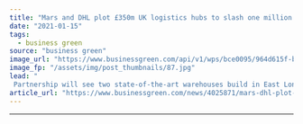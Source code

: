 ```yaml
---
title: "Mars and DHL plot £350m UK logistics hubs to slash one million road miles"
date: "2021-01-15"
tags: 
  - business green
source: "business green"
image_url: "https://www.businessgreen.com/api/v1/wps/bce0095/964d615f-b4b9-48a9-96d2-0ece3dc4036e/1/London-Thames-Gateway-mars-artist-impression-warehouse-185x114.jpg"
image_fp: "/assets/img/post_thumbnails/87.jpg"
lead: "
 Partnership will see two state-of-the-art warehouses build in East London and Midlands partly powered by on-site solar ..."
article_url: "https://www.businessgreen.com/news/4025871/mars-dhl-plot-gbp350m-uk-logistics-hubs-slash-million-road-miles"
---
```


---
